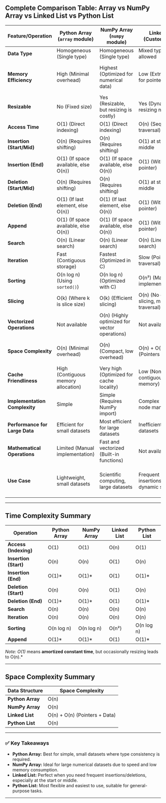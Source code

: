 ## **Complete Comparison Table: Array vs NumPy Array vs Linked List vs Python List**

| **Feature/Operation**            | **Python Array** (`array` module)                  | **NumPy Array** (`numpy` module)                        | **Linked List** (Custom Class)                       | **Python List** (Built-in)                            |
|---------------------------------|--------------------------------------------------|------------------------------------------------------|---------------------------------------------------|---------------------------------------------------|
| **Data Type**                    | Homogeneous (Single type)                        | Homogeneous (Single type)                             | Mixed types allowed                                | Mixed types allowed                                 |
| **Memory Efficiency**            | High (Minimal overhead)                         | Highest (Optimized for numerical data)               | Low (Extra space for pointers)                    | Moderate (Overhead due to dynamic resizing)         |
| **Resizable**                    | No (Fixed size)                                 | Yes (Resizable, but resizing is costly)              | Yes (Dynamic, no resizing needed)                 | Yes (Auto-resizing)                                |
| **Access Time**                  | O(1) (Direct indexing)                          | O(1) (Direct indexing)                               | O(n) (Sequential traversal)                       | O(1) (Direct indexing)                             |
| **Insertion (Start/Mid)**        | O(n) (Requires shifting)                        | O(n) (Requires shifting)                             | O(1) at start, O(n) in middle                     | O(n) (Requires shifting)                          |
| **Insertion (End)**              | O(1) (If space available, else O(n))            | O(1) (If space available, else O(n))                 | O(1) (With tail pointer)                          | O(1) (Amortized, else O(n))                       |
| **Deletion (Start/Mid)**         | O(n) (Requires shifting)                        | O(n) (Requires shifting)                             | O(1) at start, O(n) in middle                     | O(n) (Requires shifting)                          |
| **Deletion (End)**               | O(1) (If last element, else O(n))               | O(1) (If last element, else O(n))                    | O(1) (With tail pointer)                          | O(1) (Amortized, else O(n))                       |
| **Append**                       | O(1) (If space available, else O(n))            | O(1) (If space available, else O(n))                 | O(1) (With tail pointer)                          | O(1) (Amortized, else O(n))                       |
| **Search**                       | O(n) (Linear search)                            | O(n) (Linear search)                                 | O(n) (Linear search)                              | O(n) (Linear search)                              |
| **Iteration**                    | Fast (Contiguous storage)                       | Fastest (Optimized in C)                             | Slow (Pointer traversal)                          | Fast (Contiguous storage)                         |
| **Sorting**                      | O(n log n) (Using `sorted()`)                   | O(n log n) (Optimized with C)                        | O(n²) (Manual implementation)                     | O(n log n) (Built-in `sort()`)                    |
| **Slicing**                      | O(k) (Where k is slice size)                    | O(k) (Efficient slicing)                             | O(n) (No direct slicing, manual traversal)        | O(k) (Efficient slicing)                          |
| **Vectorized Operations**        | Not available                                   | O(n) (Highly optimized for vector operations)        | Not available                                     | Not available                                     |
| **Space Complexity**             | O(n) (Minimal overhead)                         | O(n) (Compact, low overhead)                        | O(n) + O(n) (Pointers + Data)                    | O(n) (Extra space due to dynamic resizing)       |
| **Cache Friendliness**           | High (Contiguous memory allocation)             | Very high (Optimized for cache locality)             | Low (Non-contiguous memory)                       | High (Contiguous memory allocation)               |
| **Implementation Complexity**    | Simple                                          | Simple (Requires NumPy import)                       | Complex (Manual node management)                  | Very simple (Built-in, no import needed)          |
| **Performance for Large Data**   | Efficient for small datasets                    | Most efficient for large datasets                    | Inefficient for large datasets                    | Efficient for moderate datasets                   |
| **Mathematical Operations**      | Limited (Manual implementation)                 | Fast and vectorized (Built-in functions)             | Not available                                     | Limited (Manual loops required)                   |
| **Use Case**                     | Lightweight, small datasets                     | Scientific computing, large datasets                 | Frequent insertions/deletions, dynamic structure  | General-purpose tasks, flexible and convenient    |

---

## **Time Complexity Summary**

| **Operation**                    | **Python Array** | **NumPy Array** | **Linked List** | **Python List** |
|---------------------------------|-----------------|-----------------|-----------------|----------------|
| **Access (Indexing)**            | O(1)            | O(1)            | O(n)            | O(1)           |
| **Insertion (Start)**            | O(n)            | O(n)            | O(1)            | O(n)           |
| **Insertion (End)**              | O(1)*           | O(1)*           | O(1)            | O(1)*          |
| **Deletion (Start)**             | O(n)            | O(n)            | O(1)            | O(n)           |
| **Deletion (End)**               | O(1)*           | O(1)*           | O(1)            | O(1)*          |
| **Search**                       | O(n)            | O(n)            | O(n)            | O(n)           |
| **Iteration**                    | O(n)            | O(n)            | O(n)            | O(n)           |
| **Sorting**                      | O(n log n)      | O(n log n)      | O(n²)           | O(n log n)     |
| **Append**                       | O(1)*           | O(1)*           | O(1)            | O(1)*          |

*Note: O(1)* means **amortized constant time**, but occasionally resizing leads to O(n).*

---

## **Space Complexity Summary**  

| **Data Structure** | **Space Complexity** |
|-------------------|----------------------|
| **Python Array**  | O(n)                 |
| **NumPy Array**   | O(n)                 |
| **Linked List**   | O(n) + O(n) (Pointers + Data) |
| **Python List**   | O(n)                 |

---

### ✅ **Key Takeaways**
- **Python Array:** Best for simple, small datasets where type consistency is required.  
- **NumPy Array:** Ideal for large numerical datasets due to speed and low memory consumption.  
- **Linked List:** Perfect when you need frequent insertions/deletions, especially at the start or middle.  
- **Python List:** Most flexible and easiest to use, suitable for general-purpose tasks.  

---
